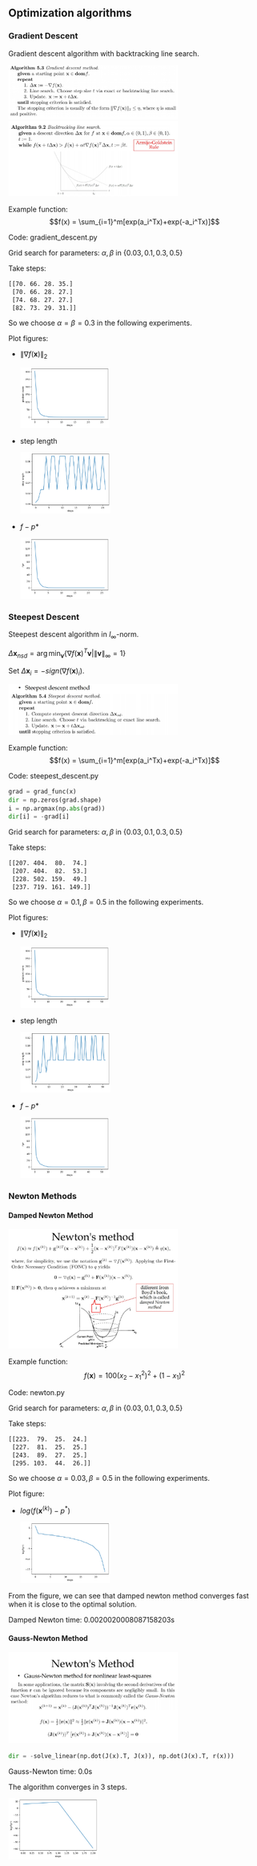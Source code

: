 ## Optimization algorithms

### Gradient Descent

Gradient descent algorithm with backtracking line search.

<img src="pics/demo/gradient_descent.jpg" style="zoom:33%;" />
<img src="pics/demo/backtracking.jpg" style="zoom: 33%;" />

Example function:
$$f(x) = \sum_{i=1}^m[exp(a_i^Tx)+exp(-a_i^Tx)]$$

Code: gradient_descent.py

Grid search for parameters: $\alpha, \beta$ in $\{0.03, 0.1, 0.3, 0.5\}$

Take steps:

	[[70. 66. 28. 35.]
	 [70. 66. 28. 27.]
	 [74. 68. 27. 27.]
	 [82. 73. 29. 31.]]
So we choose $\alpha=\beta=0.3$ in the following experiments.

Plot figures:

* $\|\nabla f(\mathbf x)\|_2$

  <img src="pics/hw8/gd-gradient.png" style="zoom: 33%;" />

* step length

  <img src="pics/hw8/gd-step_l.png" style="zoom:33%;" />

* $f-p*$

  <img src="pics/hw8/gd-f-p.png" style="zoom:33%;" />

### Steepest Descent

Steepest descent algorithm in $l_\infty$-norm.

$\Delta\mathbf{x}_{nsd}=\arg\min_\mathbf{v}\{\nabla f(\mathbf{x})^T\mathbf{v}|\|\mathbf{v}\|_\infty=1\}$

Set $\Delta{\mathbf{x}_{i}} = -sign(\nabla f(\mathbf{x})_i)$.

<img src="pics/demo/steepest_descent.jpg" style="zoom: 33%;" />

Example function:
$$f(x) = \sum_{i=1}^m[exp(a_i^Tx)+exp(-a_i^Tx)]$$

Code: steepest_descent.py

```python
grad = grad_func(x)
dir = np.zeros(grad.shape)
i = np.argmax(np.abs(grad))
dir[i] = -grad[i]
```

Grid search for parameters: $\alpha, \beta$ in $\{0.03, 0.1, 0.3, 0.5\}$

Take steps:

	[[207. 404.  80.  74.]
	 [207. 404.  82.  53.]
	 [228. 502. 159.  49.]
	 [237. 719. 161. 149.]]

So we choose $\alpha=0.1,\beta=0.5$ in the following experiments.

Plot figures:

* $\|\nabla f(\mathbf x)\|_2$

  <img src="pics/hw8/st-gradient.png" style="zoom: 33%;" />

* step length

  <img src="pics/hw8/st-step_l.png" style="zoom:33%;" />

* $f-p*$

  <img src="pics/hw8/st-f-p.png" style="zoom:33%;" />

### Newton Methods

#### Damped Newton Method

<img src="pics/demo/damped_newton.jpg" alt="Damped Newtion" style="zoom:33%;" />

Example function:
$$f(\mathbf{x}) = 100(x_2-x_1^2)^2+(1-x_1)^2$$

Code: newton.py

Grid search for parameters: $\alpha, \beta$ in $\{0.03, 0.1, 0.3, 0.5\}$

Take steps:

	[[223.  79.  25.  24.]
	 [227.  81.  25.  25.]
	 [243.  89.  27.  25.]
	 [295. 103.  44.  26.]]

So we choose $\alpha=0.03,\beta=0.5$ in the following experiments.

Plot figure:

* $log(f(\mathbf{x}^{(k)})-p^*)$

  <img src="pics/hw8/dm-log(f-p).png" style="zoom:33%;" />

From the figure, we can see that damped newton method converges fast when it is close to the optimal solution.

Damped Newton time: 0.0020020008087158203s

#### Gauss-Newton Method

<img src="pics/demo/gauss_newton.jpg" style="zoom:33%;" />

```python
dir = -solve_linear(np.dot(J(x).T, J(x)), np.dot(J(x).T, r(x)))
```

Gauss-Newton time: 0.0s

The algorithm converges in 3 steps.

<img src="pics/hw8/gn-log(f-p).png" style="zoom:33%;" />